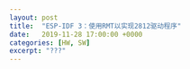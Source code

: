 ```yaml
---
layout: post
title:  "ESP-IDF 3：使用RMT以实现2812驱动程序"
date:   2019-11-28 17:00:00 +0000
categories: [HW, SW]
excerpt: "???"
---
```

